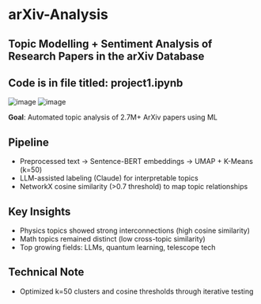 # arXiv-Analysis
## Topic Modelling + Sentiment Analysis of Research Papers in the arXiv Database
## Code is in file titled: project1.ipynb

![image](https://github.com/user-attachments/assets/c6e1d10f-c130-4d68-974c-86da6b160d06)
![image](https://github.com/user-attachments/assets/ceacc625-7072-42ac-ae05-1401f664a0b1)

**Goal**: Automated topic analysis of 2.7M+ ArXiv papers using ML

## Pipeline
- Preprocessed text → Sentence-BERT embeddings → UMAP + K-Means (k=50)
- LLM-assisted labeling (Claude) for interpretable topics
- NetworkX cosine similarity (>0.7 threshold) to map topic relationships

## Key Insights
- Physics topics showed strong interconnections (high cosine similarity)
- Math topics remained distinct (low cross-topic similarity)
- Top growing fields: LLMs, quantum learning, telescope tech

## Technical Note
- Optimized k=50 clusters and cosine thresholds through iterative testing
